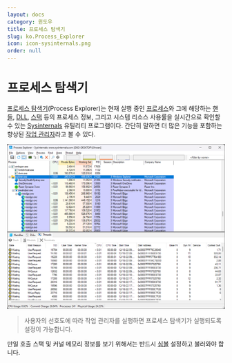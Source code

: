 ```yaml
---
layout: docs
category: 윈도우
title: 프로세스 탐색기
slug: ko.Process_Explorer
icon: icon-sysinternals.png
order: null
---
```

# 프로세스 탐색기
[프로세스 탐색기]()(Process Explorer)는 현재 실행 중인 [프로세스](ko.Process)와 그에 해당하는 [핸들](ko.Process#핸들), [DLL](ko.C#라이브러리), [스택](ko.WinDbg#호출-스택) 등의 프로세스 정보, 그리고 시스템 리소스 사용률을 실시간으로 확인할 수 있는 [Sysinternals](ko.Sysinternals) 유틸리티 프로그램이다. 간단히 말하면 더 많은 기능을 포함하는 향상된 [작업 관리자](https://ko.wikipedia.org/wiki/작업_관리자_(윈도우))라고 볼 수 있다.

![프로세스 탐색기 유틸리티 프로그램](/images/docs/sysinternals/sysinternals_procexp.png)

> 사용자의 선호도에 따라 작업 관리자를 실행하면 프로세스 탐색기가 실행되도록 설정이 가능합니다.

만일 호출 스택 및 커널 메모리 정보를 보기 위해서는 반드시 [심볼](ko.Symbol) 설정하고 불러와야 합니다.
